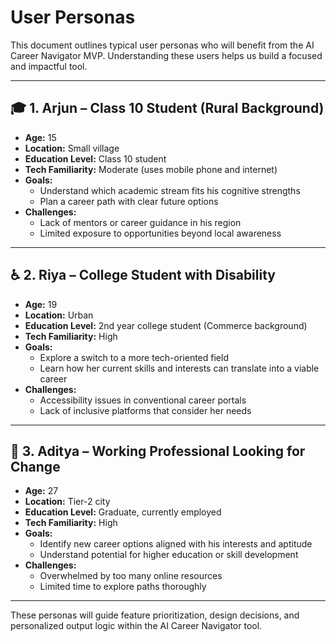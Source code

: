 # User Personas

This document outlines typical user personas who will benefit from the AI Career Navigator MVP. Understanding these users helps us build a focused and impactful tool.

---

## 🎓 1. Arjun – Class 10 Student (Rural Background)

- **Age:** 15  
- **Location:** Small village  
- **Education Level:** Class 10 student  
- **Tech Familiarity:** Moderate (uses mobile phone and internet)  
- **Goals:**  
  - Understand which academic stream fits his cognitive strengths  
  - Plan a career path with clear future options  
- **Challenges:**  
  - Lack of mentors or career guidance in his region  
  - Limited exposure to opportunities beyond local awareness

---

## ♿ 2. Riya – College Student with Disability

- **Age:** 19  
- **Location:** Urban  
- **Education Level:** 2nd year college student (Commerce background)  
- **Tech Familiarity:** High  
- **Goals:**  
  - Explore a switch to a more tech-oriented field  
  - Learn how her current skills and interests can translate into a viable career  
- **Challenges:**  
  - Accessibility issues in conventional career portals  
  - Lack of inclusive platforms that consider her needs

---

## 💼 3. Aditya – Working Professional Looking for Change

- **Age:** 27  
- **Location:** Tier-2 city  
- **Education Level:** Graduate, currently employed  
- **Tech Familiarity:** High  
- **Goals:**  
  - Identify new career options aligned with his interests and aptitude  
  - Understand potential for higher education or skill development  
- **Challenges:**  
  - Overwhelmed by too many online resources  
  - Limited time to explore paths thoroughly

---

These personas will guide feature prioritization, design decisions, and personalized output logic within the AI Career Navigator tool.
